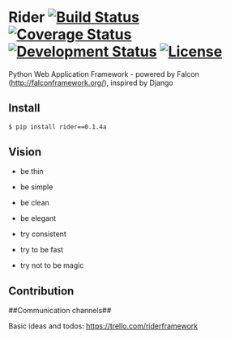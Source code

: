 Rider [![Build Status](https://travis-ci.org/riderframework/rider.svg?branch=master)](https://travis-ci.org/riderframework/rider) [![Coverage Status](https://coveralls.io/repos/riderframework/rider/badge.png)](https://coveralls.io/r/riderframework/rider) [![Development Status](https://pypip.in/status/Rider/badge.svg)](https://pypi.python.org/pypi/Rider/) [![License](https://pypip.in/license/Rider/badge.svg)](https://pypi.python.org/pypi/Rider/)
=====
Python Web Application Framework - powered by Falcon (http://falconframework.org/), inspired by Django

Install
-------

```bash
$ pip install rider==0.1.4a
```

Vision
------
* be thin
* be simple
* be clean
* be elegant

* try consistent
* try to be fast
* try not to be magic

Contribution
------------

##Communication channels##

Basic ideas and todos:
https://trello.com/riderframework
